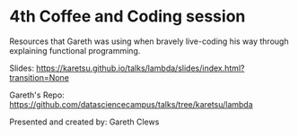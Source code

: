 # 4th Coffee and Coding session



Resources that Gareth was using when bravely live-coding his way through explaining functional programming.

Slides:
https://karetsu.github.io/talks/lambda/slides/index.html?transition=None

Gareth's Repo:
https://github.com/datasciencecampus/talks/tree/karetsu/lambda




Presented and created by: Gareth Clews